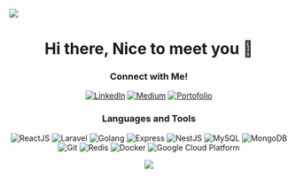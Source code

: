 ![](https://komarev.com/ghpvc/?username=hudaputrasantosa&color=026efa&label=Visitor)
<h1 align="center"> Hi there, Nice to meet you 👋 </h1>
<!-- <p align="center"> My Name <b>Huda Putra Santosa</b> and i am Web Developer Junior</p> -->
<!--   <li> I'm opening service IT at http://javaservice-it.herokuapp.com/ </li> -->
<h3 align="center"> Connect with Me! </h3> 
<p align="center">
<a align="center" href="https://www.linkedin.com/in/huda-putra-santosa" target="_blank"><img alt="LinkedIn" src="https://img.shields.io/badge/linkedin-%230077B5.svg?&style=for-the-badge&logo=linkedin&logoColor=white" /></a> <a href="https://hudaputrasantosa.medium.com" target="_blank"><img alt="Medium" src="https://img.shields.io/badge/medium-%2312100E.svg?&style=for-the-badge&logo=medium&logoColor=white" /></a>
<a href="https://hudaputrasantosa.github.io" target="_blank"><img alt="Portofolio" src="https://img.shields.io/badge/Portofolio-d11111.svg?&style=for-the-badge&logo=globe&logoColor=white" /></a>
</p>
<h3 align="center"> Languages and Tools </h3> 
<p align="center">
  
  <img alt="ReactJS" src="https://img.shields.io/badge/-ReactJS-45b8d8?style=flat-square&logo=react&logoColor=white" />
  <img alt="Laravel" src="https://img.shields.io/badge/-Laravel-F05032?style=flat-square&logo=laravel&logoColor=white" />
  <img alt="Golang" src="https://img.shields.io/badge/-Golang-1a73e8?style=flat-square&logo=Go&logoColor=white" />
  <img alt="Express" src="https://img.shields.io/badge/-Express-4b4b4b?style=flat-square&logo=Express&logoColor=white" />
  <img alt="NestJS" src="https://img.shields.io/badge/-NestJS-ea2845?style=flat-square&logo=nestjs&logoColor=white" />
  <img alt="MySQL" src="https://img.shields.io/badge/-MySQL-007ACC?style=flat-square&logo=mysql&logoColor=white" />
  <img alt="MongoDB" src="https://img.shields.io/badge/-MongoDB-13aa52?style=flat-square&logo=mongodb&logoColor=white" />
  <img alt="Git" src="https://img.shields.io/badge/-Git-F05032?style=flat-square&logo=git&logoColor=white" />
  <img alt="Redis" src="https://img.shields.io/badge/-Redis-ea2845?style=flat-square&logo=redis&logoColor=white" />
  <img alt="Docker" src="https://img.shields.io/badge/-Docker-46a2f1?style=flat-square&logo=docker&logoColor=white" />
  <img alt="Google Cloud Platform" src="https://img.shields.io/badge/-Google_Cloud-1a73e8?style=flat-square&logo=google-cloud&logoColor=white" />  
</p>
<p align="center"> <img src="https://github-readme-stats.vercel.app/api?username=hudaputrasantosa&theme=tokyonight&show_icons=true&hide_border=true&count_private=true&include_all_commits=true" /> </p>

<!-- ![languages](https://github-readme-stats.vercel.app/api/top-langs/?username=hudaputrasantosa&hide=scss&layout=compact&theme=tokyonight)
 -->
